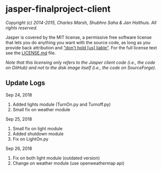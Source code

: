 jasper-finalproject-client
=============

*Copyright (c) 2014-2015, Charles Marsh, Shubhro Saha & Jan Holthuis. All rights reserved.*

Jasper is covered by the MIT license, a permissive free software license that lets you do anything you want with the source code, as long as you provide back attribution and ["don't hold \[us\] liable"](http://choosealicense.com). For the full license text see the [LICENSE.md](LICENSE.md) file.

*Note that this licensing only refers to the Jasper client code (i.e.,  the code on GitHub) and not to the disk image itself (i.e., the code on SourceForge).*

## Update Logs

Sep 24, 2018
1. Added lights module (TurnOn.py and Turnoff.py)
2. Small fix on weather module

Sep 25, 2018
1. Small fix on light module
2. Added shutdown module
3. Fix on LightOn.py

Sep 26, 2018
1. Fix on both light module (outdated version)
2. Change on weather module (use openweathermap api)
